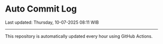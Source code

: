 # Auto Commit Log

Last updated: Thursday, 10-07-2025 08:11 WIB

---

This repository is automatically updated every hour using GitHub Actions.
